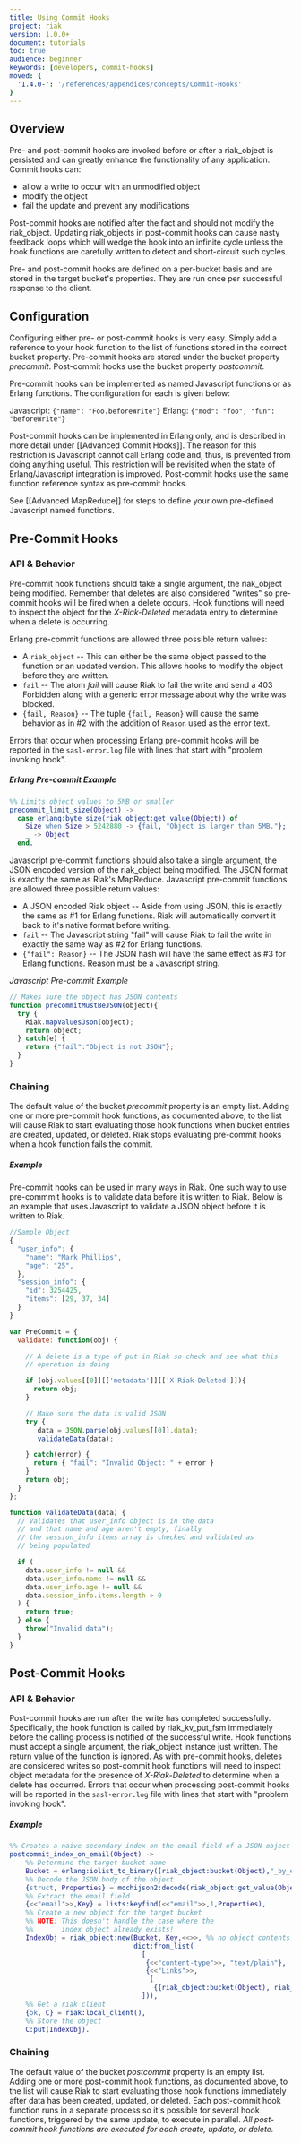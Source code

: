 ```yaml
---
title: Using Commit Hooks
project: riak
version: 1.0.0+
document: tutorials
toc: true
audience: beginner
keywords: [developers, commit-hooks]
moved: {
  '1.4.0-': '/references/appendices/concepts/Commit-Hooks'
}
---
```


## Overview

Pre- and post-commit hooks are invoked before or after a riak_object is persisted and can greatly enhance the functionality of any application. Commit hooks can:

- allow a write to occur with an unmodified object
- modify the object
- fail the update and prevent any modifications

Post-commit hooks are notified after the fact and should not modify the riak_object. Updating riak_objects in post-commit hooks can cause nasty feedback loops which will wedge the hook into an infinite cycle unless the hook functions are carefully written to detect and short-circuit such cycles.

Pre- and post-commit hooks are defined on a per-bucket basis and are stored in the target bucket's properties. They are run once per successful response to the client.

## Configuration

Configuring either pre- or post-commit hooks is very easy. Simply add a reference to your hook function to the list of functions stored in the correct bucket property. Pre-commit hooks are stored under the bucket property *precommit*. Post-commit hooks use the bucket property *postcommit*.

Pre-commit hooks can be implemented as named Javascript functions or as Erlang functions. The configuration for each is given below:

Javascript: `{"name": "Foo.beforeWrite"}`
Erlang: `{"mod": "foo", "fun": "beforeWrite"}`

Post-commit hooks can be implemented in Erlang only, and is described in more detail under [[Advanced Commit Hooks]]. The reason for this restriction is Javascript cannot call Erlang code and, thus, is prevented from doing anything useful. This restriction will be revisited when the state of Erlang/Javascript integration is improved. Post-commit hooks use the same function reference syntax as pre-commit hooks.

See [[Advanced MapReduce]] for steps to define your own pre-defined Javascript named functions.

## Pre-Commit Hooks

### API & Behavior

Pre-commit hook functions should take a single argument, the riak_object being modified. Remember that deletes are also considered "writes" so pre-commit hooks will be fired when a delete occurs. Hook functions will need to inspect the object for the *X-Riak-Deleted* metadata entry to determine when a delete is occurring.

Erlang pre-commit functions are allowed three possible return values:

- A `riak_object` -- This can either be the same object passed to the function or an updated version. This allows hooks to modify the object before they are written.
- `fail` -- The atom *fail* will cause Riak to fail the write and send a 403 Forbidden along with a generic error message about why the write was blocked.
- `{fail, Reason}` -- The tuple `{fail, Reason}` will cause the same behavior as in #2 with the addition of `Reason` used as the error text.

Errors that occur when processing Erlang pre-commit hooks will be reported in the `sasl-error.log` file with lines that start with "problem invoking hook".

##### Erlang Pre-commit Example


```erlang
%% Limits object values to 5MB or smaller
precommit_limit_size(Object) ->
  case erlang:byte_size(riak_object:get_value(Object)) of
    Size when Size > 5242880 -> {fail, "Object is larger than 5MB."};
    _ -> Object
  end.
```

Javascript pre-commit functions should also take a single argument, the JSON encoded version of the riak_object being modified. The JSON format is exactly the same as Riak's MapReduce. Javascript pre-commit functions are allowed three possible return values:

- A JSON encoded Riak object -- Aside from using JSON, this is exactly the
same as #1 for Erlang functions. Riak will automatically convert it back to it's native format before writing.
- `fail` -- The Javascript string "fail" will cause Riak to fail the write in exactly the same way as #2 for Erlang functions.
- `{"fail": Reason}`  -- The JSON hash will have the same effect as #3 for Erlang functions. Reason must be a Javascript string.

*Javascript Pre-commit Example*

```javascript
// Makes sure the object has JSON contents
function precommitMustBeJSON(object){
  try {
    Riak.mapValuesJson(object);
    return object;
  } catch(e) {
    return {"fail":"Object is not JSON"};
  }
}
```

### Chaining

The default value of the bucket *precommit* property is an empty list. Adding one or more pre-commit hook functions, as documented above, to the list will cause Riak to start evaluating those hook functions when bucket entries are created, updated, or deleted. Riak stops evaluating pre-commit hooks when a hook function fails the commit.

##### Example

Pre-commit hooks can be used in many ways in Riak. One such way to use pre-commmit hooks is to validate data before it is written to Riak.  Below is an example that uses Javascript to validate a JSON object before it is written to Riak.

```javascript
//Sample Object
{
  "user_info": {
    "name": "Mark Phillips",
    "age": "25",
  },
  "session_info": {
    "id": 3254425,
    "items": [29, 37, 34]
  }
}

var PreCommit = {
  validate: function(obj) {

    // A delete is a type of put in Riak so check and see what this
    // operation is doing

    if (obj.values[[0]][['metadata']][['X-Riak-Deleted']]){
      return obj;
    }

    // Make sure the data is valid JSON
    try {
       data = JSON.parse(obj.values[[0]].data);
       validateData(data);

    } catch(error) {
      return { "fail": "Invalid Object: " + error }
    }
    return obj;
  }
};

function validateData(data) {
  // Validates that user_info object is in the data
  // and that name and age aren't empty, finally
  // the session_info items array is checked and validated as
  // being populated

  if (
    data.user_info != null &&
    data.user_info.name != null &&
    data.user_info.age != null &&
    data.session_info.items.length > 0
  ) {
    return true;
  } else {
    throw("Invalid data");
  }
}
```

## Post-Commit Hooks

### API & Behavior

Post-commit hooks are run after the write has completed successfully. Specifically, the hook function is called by riak_kv_put_fsm immediately before the calling process is notified of the successful write. Hook functions must accept a single argument, the riak_object instance just written. The return value of the function is ignored. As with pre-commit hooks, deletes are considered writes so post-commit hook functions will need to inspect object metadata for the presence of *X-Riak-Deleted* to determine when a delete has occurred.  Errors that occur when processing post-commit hooks will be reported in the `sasl-error.log` file with lines that start with "problem invoking hook".

##### Example

```erlang
%% Creates a naive secondary index on the email field of a JSON object
postcommit_index_on_email(Object) ->
    %% Determine the target bucket name
    Bucket = erlang:iolist_to_binary([riak_object:bucket(Object),"_by_email"]),
    %% Decode the JSON body of the object
    {struct, Properties} = mochijson2:decode(riak_object:get_value(Object)),
    %% Extract the email field
    {<<"email">>,Key} = lists:keyfind(<<"email">>,1,Properties),
    %% Create a new object for the target bucket
    %% NOTE: This doesn't handle the case where the
    %%       index object already exists!
    IndexObj = riak_object:new(Bucket, Key,<<>>, %% no object contents
                               dict:from_list(
                                 [
                                  {<<"content-type">>, "text/plain"},
                                  {<<"Links">>,
                                   [
                                    {{riak_object:bucket(Object), riak_object:key(Object)},<<"indexed">>}]}
                                 ])),
    %% Get a riak client
    {ok, C} = riak:local_client(),
    %% Store the object
    C:put(IndexObj).
```


### Chaining

The default value of the bucket *postcommit* property is an empty list. Adding one or more post-commit hook functions, as documented above, to the list will cause Riak to start evaluating those hook functions immediately after data has been created, updated, or deleted. Each post-commit hook function runs in a separate process so it's possible for several hook functions, triggered by the same update, to execute in parallel. _All post-commit hook functions are executed for each create, update, or delete._
